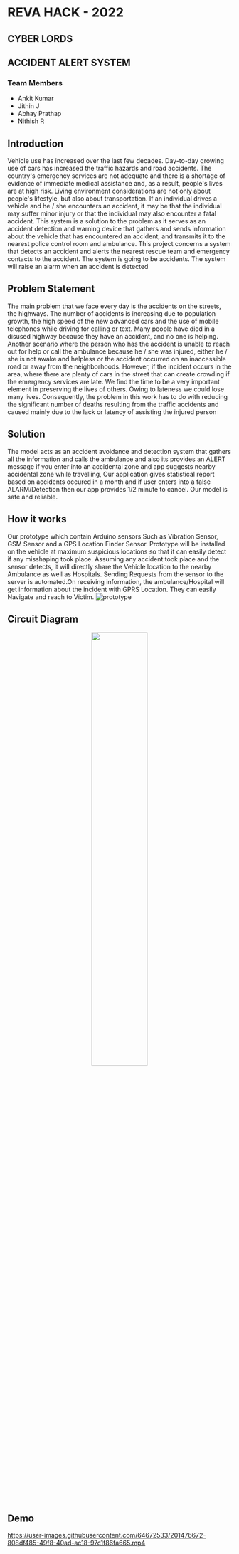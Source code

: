 # REVA HACK - 2022

## CYBER LORDS 

## ACCIDENT ALERT SYSTEM

### Team Members
* Ankit Kumar
* Jithin J
* Abhay Prathap 
* Nithish R

## Introduction
Vehicle use has increased over the last few decades. Day-to-day growing use of cars has increased the traffic hazards and road accidents. The country's emergency services are not adequate and there is a shortage of evidence of immediate medical assistance and, as a result, people's lives are at high risk. Living environment considerations are not only about people's lifestyle, but also about transportation. If an individual drives a vehicle and he / she encounters an accident, it may be that the individual may suffer minor injury or that the individual may also encounter a fatal accident. This system is a solution to the problem as it serves as an accident detection and warning device that gathers and sends information about the vehicle that has encountered an accident, and transmits it to the nearest police control room and ambulance. This project concerns a system that detects an accident and alerts the nearest rescue team and emergency contacts to the accident. The system is going to be accidents. The system will raise an alarm when an accident is detected

## Problem Statement
The main problem that we face every day is the accidents on the streets, the highways. The number of accidents is increasing due to population growth, the high speed of the new advanced cars and the use of mobile telephones while driving for calling or text. Many people have died in a disused highway because they have an accident, and no one is helping. Another scenario where the person who has the accident is unable to reach out for help or call the ambulance because he / she was injured, either he / she is not awake and helpless or the accident occurred on an inaccessible road or away from the neighborhoods. However, if the incident occurs in the area, where there are plenty of cars in the street that can create crowding if the emergency services are late. We find the time to be a very important element in preserving the lives of others. Owing to lateness we could lose many lives. Consequently, the problem in this work has to do with reducing the significant number of deaths resulting from the traffic accidents and caused mainly due to the lack or latency of assisting the injured person

## Solution 
The model acts as an accident avoidance and detection system that gathers all the information and calls the ambulance and also its provides an ALERT message if you enter into an accidental zone and app suggests nearby accidental zone while travelling, Our application gives statistical report based on accidents occured in a month and if user enters into a false ALARM/Detection then our app provides 1/2 minute to cancel. Our model is safe and reliable.

## How it works
Our prototype which contain Arduino sensors Such as Vibration Sensor, GSM Sensor and a GPS Location Finder Sensor.
Prototype will be installed on the vehicle at maximum suspicious locations so that it can easily detect if any misshaping took place. Assuming any accident took place and the sensor detects, it will directly share the Vehicle location to the nearby Ambulance as well as Hospitals. Sending Requests from the sensor to the server is automated.On receiving information, the ambulance/Hospital will get information about the incident with GPRS Location. They can easily Navigate and reach to Victim.
![prototype](https://user-images.githubusercontent.com/64672533/201508341-40ee1266-1cba-49ea-9ca8-ac1d897eb298.jpg)

## Circuit Diagram

<p align="center"> 
  <img width="50%" height="50%" src="https://github.com/nithishrcta/Accident-Alert-System/blob/main/Images/abcd.jpg">
</p>

## Demo

https://user-images.githubusercontent.com/64672533/201476672-808df485-49f8-40ad-ac18-97c1f86fa665.mp4

